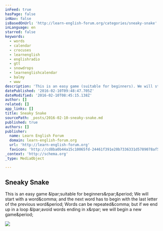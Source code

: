 ```yaml
---
inFeed: true
hasPage: false
inNav: false
isBasedOnUrl: 'http://learn-english-forum.org/categories/sneaky-snake'
inLanguage: en
starred: false
keywords:
  - words
  - calendar
  - crocuses
  - learnenglish
  - englishradio
  - gtt
  - snowdrops
  - learnenglishcalendar
  - balmy
  - www
description: 'This is an easy game (suitable for beginners). We will start with a word, and the next word has to begin with the last letter of the previous word. Words can be repeated, but if we end up in a loop (avoid words ending in x) we will begin a new game.'
datePublished: '2016-02-10T09:48:47.705Z'
dateModified: '2016-02-10T08:45:15.138Z'
author: []
related: []
app_links: []
title: Sneaky Snake
sourcePath: _posts/2016-02-10-sneaky-snake.md
published: true
authors: []
publisher:
  name: Learn English Forum
  domain: learn-english-forum.org
  url: 'http://learn-english-forum.org'
  favicon: 'http://cd8ba0b44a15c10065fd-24461f391e20b7336331d5789078af53.r23.cf1.rackcdn.com/learnenglish.vanillaforums.com/favicon_eea3c72c72fbfe22.ico'
_context: 'http://schema.org'
_type: MediaObject

---
```

<article style=""><h1>Sneaky Snake</h1><p>This is an easy game &amp;lpar;suitable for beginners&amp;rpar;&amp;period; We will start with a word&amp;comma; and the next word has to begin with the last letter of the previous word&amp;period; Words can be repeated&amp;comma; but if we end up in a loop &amp;lpar;avoid words ending in x&amp;rpar; we will begin a new game&amp;period;</p><img src="http://cd8ba0b44a15c10065fd-24461f391e20b7336331d5789078af53.r23.cf1.rackcdn.com/learnenglish.vanillaforums.com/5MZWM3LJWKQJ.png" /></article>